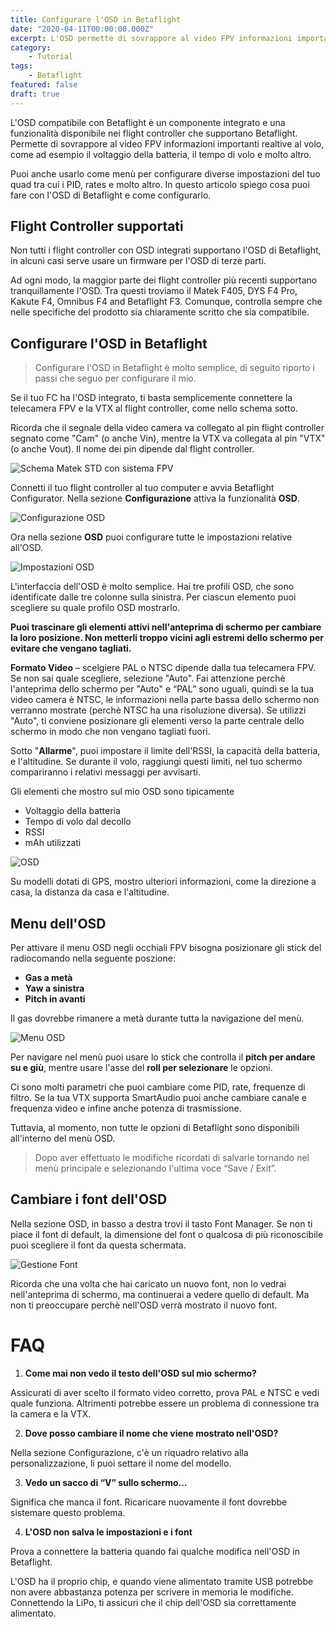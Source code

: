 ```yaml
---
title: Configurare l'OSD in Betaflight
date: "2020-04-11T00:00:00.000Z"
excerpt: L'OSD permette di sovrappore al video FPV informazioni importanti realtive al volo, come ad esempio il voltaggio della batteria, il tempo di volo e molto altro. In questo articolo spiego cosa puoi fare con l'OSD di Betaflight e come configurarlo.
category:
    - Tutorial
tags: 
    - Betaflight
featured: false
draft: true
---
```


L'OSD compatibile con Betaflight è un componente integrato e una funzionalità disponibile nei flight controller che supportano Betaflight. Permette di sovrappore al video FPV informazioni importanti realtive al volo, come ad esempio il voltaggio della batteria, il tempo di volo e molto altro. 

Puoi anche usarlo come menù per configurare diverse impostazioni del tuo quad tra cui i PID, rates e molto altro. In questo articolo spiego cosa puoi fare con l'OSD di Betaflight e come configurarlo.

## Flight Controller supportati

Non tutti i flight controller con OSD integrati supportano l'OSD di Betaflight, in alcuni casi serve usare un firmware per l'OSD di terze parti.

Ad ogni modo, la maggior parte dei flight controller più recenti supportano tranquillamente l'OSD. Tra questi troviamo il Matek F405, DYS F4 Pro, Kakute F4, Omnibus F4 and Betaflight F3. Comunque, controlla sempre che nelle specifiche del prodotto sia chiaramente scritto che sia compatibile.



## Configurare l'OSD in Betaflight

> Configurare l'OSD in Betaflight è molto semplice, di seguito riporto i passi che seguo per configurare il mio.

Se il tuo FC ha l'OSD integrato, ti basta semplicemente connettere la telecamera FPV e la VTX al flight controller, come nello schema sotto. 

Ricorda che il segnale della video camera va collegato al pin flight controller segnato come "Cam" (o anche Vin), mentre la VTX va collegata al pin "VTX" (o anche Vout). Il nome dei pin dipende dal flight controller.

![Schema Matek STD con sistema FPV](static/images/configurare-osd/chip_osd_schema.png)

Connetti il tuo flight controller al tuo computer e avvia Betaflight Configurator. Nella sezione **Configurazione** attiva la funzionalità  **OSD**.

![Configurazione OSD](static/images/configurare-osd/attivare_OSD.png)

Ora nella sezione **OSD** puoi configurare tutte le impostazioni relative all'OSD.

![Impostazioni OSD](static/images/configurare-osd/impostazioni_OSD.png)

L'interfaccia dell'OSD è molto semplice. Hai tre profili OSD, che sono identificate dalle tre colonne sulla sinistra. Per ciascun elemento puoi scegliere su quale profilo OSD mostrarlo.  

**Puoi trascinare gli elementi attivi nell'anteprima di schermo per cambiare la loro posizione. Non metterli troppo vicini agli estremi dello schermo per evitare che vengano tagliati.**

**Formato Video** – scelgiere PAL o NTSC dipende dalla tua telecamera FPV. Se non sai quale scegliere, selezione "Auto". Fai attenzione perchè l'anteprima dello schermo per "Auto" e “PAL” sono uguali, quindi se la tua video camera è NTSC, le informazioni nella parte bassa dello schermo non verranno mostrate (perchè NTSC ha una risoluzione diversa). Se utilizzi "Auto", ti conviene posizionare gli elementi verso la parte centrale dello schermo in modo che non vengano tagliati fuori.

Sotto "**Allarme**", puoi impostare il limite dell'RSSI, la capacità della batteria, e l'altitudine. Se durante il volo, raggiungi questi limiti, nel tuo schermo compariranno i relativi messaggi per avvisarti.

Gli elementi che mostro sul mio OSD sono tipicamente

- Voltaggio della batteria 
- Tempo di volo dal decollo
- RSSI
- mAh utilizzati

![OSD](static/images/configurare-osd/osd.png)

Su modelli dotati di GPS, mostro ulteriori informazioni, come la direzione a casa, la distanza da casa e l'altitudine.



## Menu dell'OSD

Per attivare il menu OSD negli occhiali FPV bisogna posizionare gli stick del radiocomando nella seguente poszione: 

- **Gas a metà**
- **Yaw a sinistra**
- **Pitch in avanti**

Il gas dovrebbe rimanere a metà durante tutta la navigazione del menù.

![Menu OSD](static/images/configurare-osd/osd_menu.png)

Per navigare nel menù puoi usare lo stick che controlla il **pitch per andare su e giù**, mentre usare l'asse del **roll per selezionare** le opzioni. 

Ci sono molti parametri che puoi cambiare come PID, rate, frequenze di filtro. Se la tua VTX supporta SmartAudio puoi anche cambiare canale e frequenza video e infine anche potenza di trasmissione. 

Tuttavia, al momento, non tutte le opzioni di Betaflight sono disponibili all'interno del menù OSD.

> Dopo aver effettuato le modifiche ricordati di salvarle tornando nel menù principale e selezionando l'ultima voce “Save / Exit”.



## Cambiare i font dell'OSD

Nella sezione OSD, in basso a destra trovi il tasto Font Manager. Se non ti piace il font di default, la dimensione del font o qualcosa di più riconoscibile puoi scegliere il font da questa schermata. 

![Gestione Font](static/images/configurare-osd/font_osd.png)

Ricorda che una volta che hai caricato un nuovo font, non lo vedrai nell'anteprima di schermo, ma continuerai a vedere quello di default. Ma non ti preoccupare perchè nell'OSD verrà mostrato il nuovo font.

# FAQ

1. **Come mai non vedo il testo dell'OSD sul mio schermo?**

Assicurati di aver scelto il formato video corretto, prova PAL e NTSC e vedi quale funziona. Altrimenti potrebbe essere un problema di connessione tra la camera e la VTX. 

2. **Dove posso cambiare il nome che viene mostrato nell'OSD?**

Nella sezione Configurazione, c'è un riquadro relativo alla personalizzazione, li puoi settare il nome del modello.

3. **Vedo un sacco di “V” sullo schermo...**

Significa che manca il font. Ricaricare nuovamente il font dovrebbe sistemare questo problema.

4. **L'OSD non salva le impostazioni e i font**

Prova a connettere la batteria quando fai qualche modifica nell'OSD in Betaflight. 

L'OSD ha il proprio chip, e quando viene alimentato tramite USB potrebbe non avere abbastanza potenza per scrivere in memoria le modifiche. Connettendo la LiPo, ti assicuri che il chip dell'OSD sia correttamente alimentato.